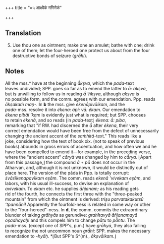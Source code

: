 +++
title = "०५ आक्ष्वैकं मणिमेकं"

+++
## Translation
5. Use thou one as ointment; make one an amulet; bathe with one; drink  
one of them; let the four-heroed one protect us about from the four  
destructive bonds of seizure (*grā́hi*).

## Notes
All the mss.\* have at the beginning *ā́kṣva*, which the *pada*-text  
leaves undivided; SPP. goes so far as to emend the latter to *ā́: akṣva*,  
but is unwilling to follow us in reading *ā́ ’n̄kṣva*, although *akṣva* is  
no possible form, and the comm. agrees with our emendation. Ppp. reads  
*ākṣakaṁ maṇ-*. In **b** the mss. give *ékenā́pivāíkam*, and the  
*pada*-mss. resolve it into *ékena: ápi: vā: ékam*. Our emendation to  
*ékena píbāí ’kam* is evidently just what is required; but SPP. chooses  
to retain *ékenā́*, and so reads ⌊in *pada*-text⌋ *ékena: ā́: piba*,  
remarking that "if RW. had discerned the *ā́* after *ékena*, their very  
correct emendation would have been free from the defect of unnecessarily  
changing the ancient accent of the *saṁhitā*-text." This reads like a  
joke, considering how the text of book xix. (not to speak of previous  
books) abounds in gross errors of accentuation, and how often we and he  
have been compelled to emend it—for example, in the preceding verse,  
where the "ancient accent" *cāryà* was changed by him to *cā́rya*. ⌊Apart  
from this passage,⌋ the compound *ā + pā* does not occur in the  
Atharvan, and, although it is not unknown, it would be distinctly out of  
place here. The version of the pāda in Ppp. is totally corrupt:  
*śvāśīkenapavīkam eṣām*. The comm. reads *ekenā ’vivekam eṣām*, and  
labors, with his usual ill-success, to devise an explanation of  
*avivekam*. To *ekam* etc. he supplies *āñjanam;* as his reading gets  
rid of the fourth, he connects the first three with the "three-peaked  
mountain" from which the ointment is derived: *triṣu parvatakakutsū  
’tpannāni!* Apparently the fourfold-ness is related in some way or other  
to the "four-heroed"-ness. In **d**, the comm. commits the extraordinary  
blunder of taking *grāhyās* as gerundive: *grahītavyā āñjanamayā  
oṣadhayaḥ!* and this compels him to change *pātu* to *pāntu*. The  
*pada*-mss. (except one of SPP's, p.m.) have *grā́hyā*, they also failing  
to recognize the not uncommon noun *grā́hi;* SPP. makes the necessary  
emendation to *-hyāḥ*. \*⌊But SPP's S^(m)., *ākṣvā́ikam*.⌋
